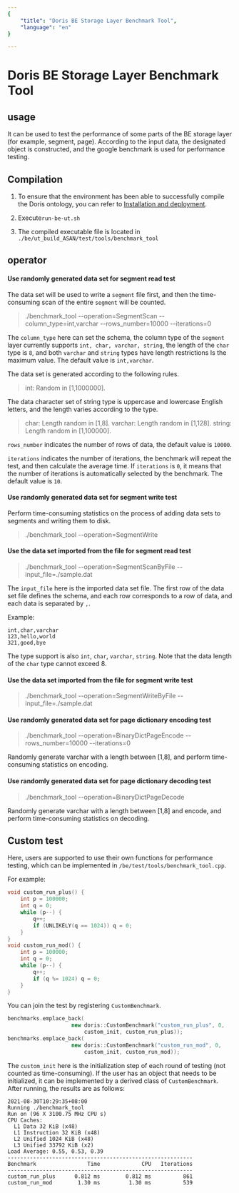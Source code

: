 ```yaml
---
{
    "title": "Doris BE Storage Layer Benchmark Tool",
    "language": "en"
}

---
```


<!-- 
Licensed to the Apache Software Foundation (ASF) under one
or more contributor license agreements.  See the NOTICE file
distributed with this work for additional information
regarding copyright ownership.  The ASF licenses this file
to you under the Apache License, Version 2.0 (the
"License"); you may not use this file except in compliance
with the License.  You may obtain a copy of the License at

  http://www.apache.org/licenses/LICENSE-2.0

Unless required by applicable law or agreed to in writing,
software distributed under the License is distributed on an
"AS IS" BASIS, WITHOUT WARRANTIES OR CONDITIONS OF ANY
KIND, either express or implied.  See the License for the
specific language governing permissions and limitations
under the License.
-->

# Doris BE Storage Layer Benchmark Tool

## usage

It can be used to test the performance of some parts of the BE storage layer (for example, segment, page). According to the input data, the designated object is constructed, and the google benchmark is used for performance testing. 

## Compilation

1. To ensure that the environment has been able to successfully compile the Doris ontology, you can refer to [Installation and deployment](/docs/install/source-install/compilation-general).

2. Execute`run-be-ut.sh`

3. The compiled executable file is located in `./be/ut_build_ASAN/test/tools/benchmark_tool`

## operator

#### Use randomly generated data set for segment read test 

The data set will be used to write a `segment` file first, and then the time-consuming scan of the entire `segment` will be counted. 

> ./benchmark_tool --operation=SegmentScan --column_type=int,varchar --rows_number=10000 --iterations=0

The `column_type` here can set the schema, the column type of the `segment` layer currently supports `int, char, varchar, string`, the length of the `char` type is `8`, and both `varchar` and `string` types have length restrictions Is the maximum value. The default value is `int,varchar`. 

The data set is generated according to the following rules. 
>int: Random in [1,1000000]. 

The data character set of string type is uppercase and lowercase English letters, and the length varies according to the type. 
> char: Length random in [1,8].
> varchar: Length random in [1,128]. 
> string: Length random in [1,100000].

`rows_number` indicates the number of rows of data, the default value is `10000`. 

`iterations` indicates the number of iterations, the benchmark will repeat the test, and then calculate the average time. If `iterations` is `0`, it means that the number of iterations is automatically selected by the benchmark. The default value is `10`. 

#### Use randomly generated data set for segment write test 

Perform time-consuming statistics on the process of adding data sets to segments and writing them to disk. 

> ./benchmark_tool --operation=SegmentWrite

#### Use the data set imported from the file for segment read test 

> ./benchmark_tool --operation=SegmentScanByFile --input_file=./sample.dat

The `input_file` here is the imported data set file. 
The first row of the data set file defines the schema, and each row corresponds to a row of data, and each data is separated by `,`. 

Example: 
```
int,char,varchar
123,hello,world
321,good,bye
```

The type support is also `int`, `char`, `varchar`, `string`. Note that the data length of the `char` type cannot exceed 8. 

#### Use the data set imported from the file for segment write test 

> ./benchmark_tool --operation=SegmentWriteByFile --input_file=./sample.dat

#### Use randomly generated data set for page dictionary encoding test 

> ./benchmark_tool --operation=BinaryDictPageEncode --rows_number=10000 --iterations=0

Randomly generate varchar with a length between [1,8], and perform time-consuming statistics on encoding. 

#### Use randomly generated data set for page dictionary decoding test 

> ./benchmark_tool --operation=BinaryDictPageDecode

Randomly generate varchar with a length between [1,8] and encode, and perform time-consuming statistics on decoding. 

## Custom test

Here, users are supported to use their own functions for performance testing, which can be implemented in `/be/test/tools/benchmark_tool.cpp`. 

For example: 
```cpp
void custom_run_plus() {
    int p = 100000;
    int q = 0;
    while (p--) {
        q++;
        if (UNLIKELY(q == 1024)) q = 0;
    }
}
void custom_run_mod() {
    int p = 100000;
    int q = 0;
    while (p--) {
        q++;
        if (q %= 1024) q = 0;
    }
}
```
You can join the test by registering `CustomBenchmark`. 
```cpp
benchmarks.emplace_back(
                    new doris::CustomBenchmark("custom_run_plus", 0,
                    	custom_init, custom_run_plus));
benchmarks.emplace_back(
                    new doris::CustomBenchmark("custom_run_mod", 0,
                    	custom_init, custom_run_mod));
```
The `custom_init` here is the initialization step of each round of testing (not counted as time-consuming). If the user has an object that needs to be initialized, it can be implemented by a derived class of `CustomBenchmark`. 
After running, the results are as follows: 
```
2021-08-30T10:29:35+08:00
Running ./benchmark_tool
Run on (96 X 3100.75 MHz CPU s)
CPU Caches:
  L1 Data 32 KiB (x48)
  L1 Instruction 32 KiB (x48)
  L2 Unified 1024 KiB (x48)
  L3 Unified 33792 KiB (x2)
Load Average: 0.55, 0.53, 0.39
----------------------------------------------------------
Benchmark                Time             CPU   Iterations
----------------------------------------------------------
custom_run_plus      0.812 ms        0.812 ms          861
custom_run_mod        1.30 ms         1.30 ms          539
```
